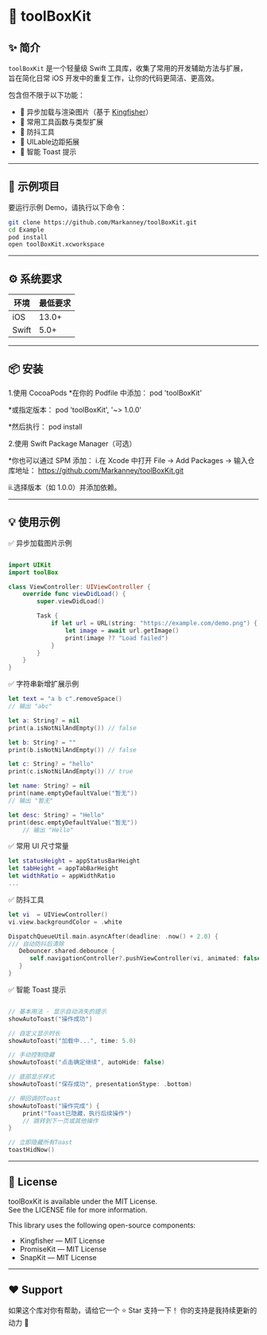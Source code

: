 # 🧰 toolBoxKit

## ✨ 简介

`toolBoxKit` 是一个轻量级 Swift 工具库，收集了常用的开发辅助方法与扩展，  
旨在简化日常 iOS 开发中的重复工作，让你的代码更简洁、更高效。  

包含但不限于以下功能：

- 🚀 异步加载与渲染图片（基于 [Kingfisher](https://github.com/onevcat/Kingfisher)）
- 💬 常用工具函数与类型扩展
- 🫘 防抖工具
- 📖 UILable边距拓展
- 💫 智能 Toast 提示
---

## 🧪 示例项目

要运行示例 Demo，请执行以下命令：

```bash
git clone https://github.com/Markanney/toolBoxKit.git
cd Example
pod install
open toolBoxKit.xcworkspace

```

---

## ⚙️ 系统要求
|环境|最低要求|
|---|---|
|iOS|13.0+|
|Swift|5.0+|

---

## 📦 安装
1.使用 CocoaPods
*在你的 Podfile 中添加：
pod 'toolBoxKit'

*或指定版本：
pod 'toolBoxKit', '~> 1.0.0'

*然后执行：
pod install

2.使用 Swift Package Manager（可选）

*你也可以通过 SPM 添加：
i.在 Xcode 中打开
File → Add Packages → 输入仓库地址：
https://github.com/Markanney/toolBoxKit.git

ii.选择版本（如 1.0.0）并添加依赖。

---

## 💡 使用示例
✅ 异步加载图片示例

```swift

import UIKit
import toolBox

class ViewController: UIViewController {
    override func viewDidLoad() {
        super.viewDidLoad()

        Task {
            if let url = URL(string: "https://example.com/demo.png") {
                let image = await url.getImage()
                print(image ?? "Load failed")
            }
        }
    }
}

```

✅ 字符串新增扩展示例

```swift
let text = "a b c".removeSpace()
// 输出 "abc"

let a: String? = nil
print(a.isNotNilAndEmpty()) // false

let b: String? = ""
print(b.isNotNilAndEmpty()) // false

let c: String? = "hello"
print(c.isNotNilAndEmpty()) // true

let name: String? = nil
print(name.emptyDefaultValue("暂无")) 
// 输出 "暂无"

let desc: String? = "Hello"
print(desc.emptyDefaultValue("暂无"))
    // 输出 "Hello"
```

✅ 常用 UI 尺寸常量

```swift
let statusHeight = appStatusBarHeight
let tabHeight = appTabBarHeight
let widthRatio = appWidthRatio
...

```

✅ 防抖工具

```swift
let vi  = UIViewController()
vi.view.backgroundColor = .white

DispatchQueueUtil.main.asyncAfter(deadline: .now() + 2.0) {
/// 自动防抖后清除
   Debouncer.shared.debounce {
      self.navigationController?.pushViewController(vi, animated: false)
   }
}
```

✅ 智能 Toast 提示

```swift

// 基本用法 - 显示自动消失的提示
showAutoToast("操作成功")

// 自定义显示时长
showAutoToast("加载中...", time: 5.0)

// 手动控制隐藏
showAutoToast("点击确定继续", autoHide: false)

// 底部显示样式
showAutoToast("保存成功", presentationStype: .bottom)

// 带回调的Toast
showAutoToast("操作完成") {
    print("Toast已隐藏，执行后续操作")
    // 跳转到下一页或其他操作
}

// 立即隐藏所有Toast
toastHidNow()

```
---

## 📜 License
toolBoxKit is available under the MIT License.  
See the LICENSE file for more information.  

This library uses the following open-source components:  
- Kingfisher — MIT License  
- PromiseKit — MIT License  
- SnapKit — MIT License

---

## ❤️ Support
如果这个库对你有帮助，请给它一个 ⭐️ Star 支持一下！
你的支持是我持续更新的动力 💪

